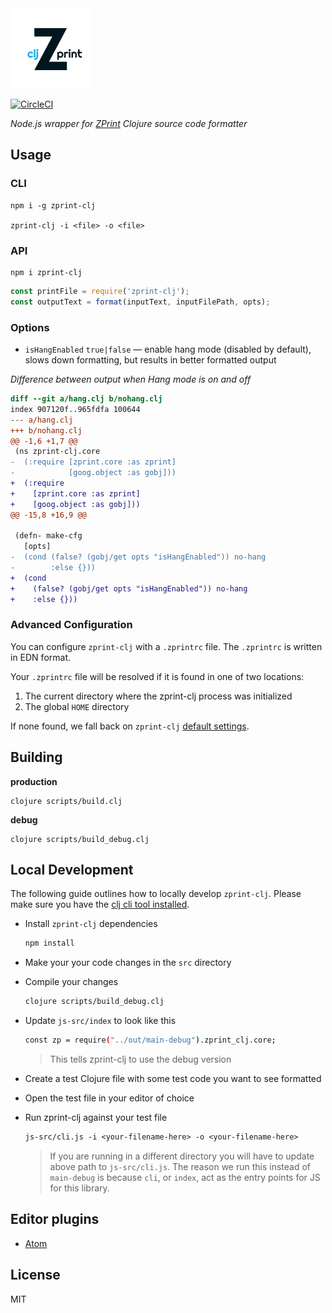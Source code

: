 <img src="logo.png" width=128 />

[![CircleCI](https://circleci.com/gh/clj-commons/zprint-clj.svg?style=svg)](https://circleci.com/gh/clj-commons/zprint-clj)

_Node.js wrapper for [ZPrint](https://github.com/kkinnear/zprint) Clojure source code formatter_

## Usage

### CLI

```
npm i -g zprint-clj

zprint-clj -i <file> -o <file>
```

### API

```
npm i zprint-clj
```

```js
const printFile = require('zprint-clj');
const outputText = format(inputText, inputFilePath, opts);
```

### Options

* `isHangEnabled` `true|false` — enable hang mode (disabled by default), slows down formatting, but results in better formatted output

*Difference between output when Hang mode is on and off*

```diff
diff --git a/hang.clj b/nohang.clj
index 907120f..965fdfa 100644
--- a/hang.clj
+++ b/nohang.clj
@@ -1,6 +1,7 @@
 (ns zprint-clj.core
-  (:require [zprint.core :as zprint]
-            [goog.object :as gobj]))
+  (:require
+    [zprint.core :as zprint]
+    [goog.object :as gobj]))
@@ -15,8 +16,9 @@

 (defn- make-cfg
   [opts]
-  (cond (false? (gobj/get opts "isHangEnabled")) no-hang
-        :else {}))
+  (cond
+    (false? (gobj/get opts "isHangEnabled")) no-hang
+    :else {}))
```

### Advanced Configuration

You can configure `zprint-clj` with a `.zprintrc` file. The `.zprintrc` is written in EDN format.

Your `.zprintrc` file will be resolved if it is found in one of two locations:

1.  The current directory where the zprint-clj process was initialized
2.  The global `HOME` directory

If none found, we fall back on `zprint-clj` [default settings](https://github.com/kkinnear/zprint#quick-start).

## Building

**production**

```
clojure scripts/build.clj
```

**debug**

```
clojure scripts/build_debug.clj
```

## Local Development

The following guide outlines how to locally develop `zprint-clj`. Please make sure you have the [clj cli tool installed](https://clojure.org/guides/deps_and_cli).

- Install `zprint-clj` dependencies

  ```bash
  npm install
  ```

- Make your your code changes in the `src` directory

- Compile your changes

  ```bash
  clojure scripts/build_debug.clj
  ```

- Update `js-src/index` to look like this

  ```bash
  const zp = require("../out/main-debug").zprint_clj.core;
  ```

  > This tells zprint-clj to use the debug version

- Create a test Clojure file with some test code you want to see formatted

- Open the test file in your editor of choice

- Run zprint-clj against your test file

  ```clojure
  js-src/cli.js -i <your-filename-here> -o <your-filename-here>
  ```

  > If you are running in a different directory you will have to update above path to `js-src/cli.js`. The reason we run this instead of `main-debug` is because `cli`, or `index`, act as the entry points for JS for this library.

## Editor plugins

- [Atom](https://github.com/roman01la/zprint-atom)

## License

MIT
